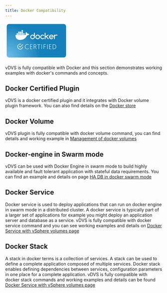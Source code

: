 ```yaml
---
title: Docker Compatibility
---
```

![Image](images/docker-cert.jpeg)

vDVS is fully compatible with Docker and this section demonstrates working examples with docker's commands and concepts.

## Docker Certified Plugin
vDVS is a docker certified plugin and it integrates with Docker volume plugin framework. You can also find details on the [Docker store](https://store.docker.com/plugins/vsphere-docker-volume-service)

## Docker Volume

vDVS plugin is fully compatible with docker volume command, you can find details and working example in [Management of docker volumes](docker-volume-cli.md)

## Docker-engine in Swarm mode

vDVS can be used with Docker Engine in swarm mode to build highly available and fault tolerant application with stateful data requirements. You can find an example and details on page [HA DB in docker swarm mode](demo-ha-swarm.md)

## Docker Service

Docker service is used to deploy applications that can run on docker engine in swarm mode in a distributed cluster. A docker service is typically part of a larger set of applications for example you might deploy an application server and database as a service. vDVS is fully compatible with docker service command and you can see working examples and details on [Docker Service with vSphere volumes page](docker-service.md)

## Docker Stack

A stack in docker terms is a collection of services. A stack can be used to define a complete application composed of multiple services. Docker stack enables defining dependencies between services, configuration parameters in one place for a complete application. vDVS is fully compatible with docker stack commands and working examples and details can be found [Docker Service with vSphere volumes page](docker-stacks.md)

